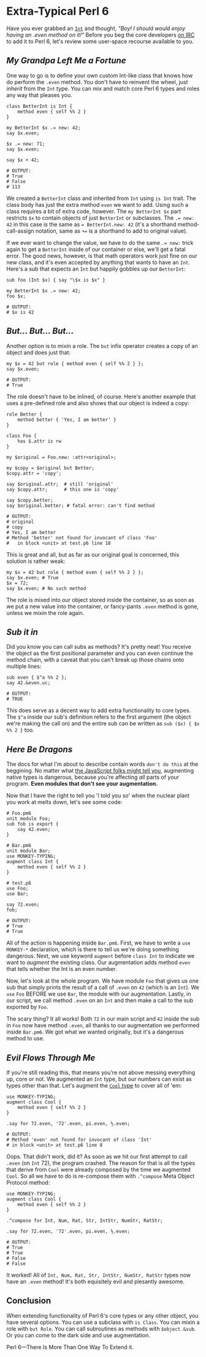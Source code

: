 # Extra-Typical Perl 6

Have you ever grabbed an [`Int`](http://docs.perl6.org/type/Int) and thought, *"Boy! I should would enjoy having an .even method on it!"* Before you beg the core developers [on IRC](irc://irc.freenode.net/#perl6) to add it to Perl 6, let's review some user-space recourse available to you.

## *My Grandpa Left Me a Fortune*

One way to go is to define your own custom Int-like class that knows how do perform the `.even` method. You don't have to reinvent the wheel, just *inherit* from the `Int` type. You can mix and match core Perl 6 types and roles any way that pleases you.

    class BetterInt is Int {
        method even { self %% 2 }
    }

    my BetterInt $x .= new: 42;
    say $x.even;

    $x .= new: 71;
    say $x.even;

    say $x + 42;

    # OUTPUT:
    # True
    # False
    # 113

We created a `BetterInt` class and inherited from `Int` using `is Int` trait. The class body has just
the extra method `even` we want to add. Using such a class requires a bit of extra code, however.
The `my BetterInt $x` part restricts `$x` to contain objects of just `BetterInt` or subclasses. The
`.= new: 42` in this case is the same as `= BetterInt.new: 42` (it's a shorthand method-call-assign notation, same as `+=` is a shorthand to add to original value).

If we ever want to change the value, we have to do the same `.= new:` trick again to get a `BetterInt` inside of our container or else, we'll get a fatal error.
The good news, however, is that math operators work just fine on our new
class, and it's even accepted by anything that wants to have an `Int`. Here's a sub that expects an
`Int` but happily gobbles up our `BetterInt`:

    sub foo (Int $x) { say "\$x is $x" }

    my BetterInt $x .= new: 42;
    foo $x;

    # OUTPUT:
    # $x is 42

## *But... But... But...*

Another option is to mixin a role.
The `but` infix operator creates a copy of an object and does just that:

    my $x = 42 but role { method even { self %% 2 } };
    say $x.even;

    # OUTPUT:
    # True

The role doesn't have to be inlined, of course. Here's another example that uses a pre-defined role and also shows that our object is indeed a copy:

    role Better {
        method better { 'Yes, I am better' }
    }

    class Foo {
        has $.attr is rw
    }

    my $original = Foo.new: :attr<original>;

    my $copy = $original but Better;
    $copy.attr = 'copy';

    say $original.attr;  # still 'original'
    say $copy.attr;      # this one is 'copy'

    say $copy.better;
    say $original.better; # fatal error: can't find method

    # OUTPUT:
    # original
    # copy
    # Yes, I am better
    # Method 'better' not found for invocant of class 'Foo'
    #   in block <unit> at test.p6 line 18

This is great and all, but as far as our original goal is concerned, this solution is rather weak:

    my $x = 42 but role { method even { self %% 2 } };
    say $x.even; # True
    $x = 72;
    say $x.even; # No such method

The role is mixed into our object stored inside the container, so as soon as we put a new value into the container, or fancy-pants `.even` method is gone, unless we mixin the role again.

## *Sub it in*

Did you know you can call subs as methods? It's pretty neat! You receive the object as the first
positional parameter and you can even continue the method chain, with a caveat that you can't break up those chains onto multiple lines:

    sub even { $^a %% 2 };
    say 42.&even.uc;

    # OUTPUT:
    # TRUE

This does serve as a decent way to add extra functionality to core types. The `$^a` inside our sub's
definition refers to the first argument (the object we're making the call on)
and the entire sub can be written as `sub ($x) { $x %% 2 }` too.

## *Here Be Dragons*

The docs for what I'm about to describe contain words `don't do this` at the beggining. No matter what
[the JavaScript folks might tell you](http://shop.oreilly.com/product/9780596517748.do), augmenting native
types is dangerous, because you're affecting *all* parts of your program. **Even modules that don't
see your augmentation.**

Now that I have the right to tell you 'I told you so' when the nuclear plant you work at melts down, let's see some code:

    # Foo.pm6
    unit module Foo;
    sub fob is export {
        say 42.even;
    }

    # Bar.pm6
    unit module Bar;
    use MONKEY-TYPING;
    augment class Int {
        method even { self %% 2 }
    }

    # test.p6
    use Foo;
    use Bar;

    say 72.even;
    fob;

    # OUTPUT:
    # True
    # True

All of the action is happening inside `Bar.pm6`. First, we have to write a `use MONKEY-*` declaration, which is there to tell us we're doing something dangerous. Next, we use keyword `augment` before `class Int`
to indicate we want to *augment* the existing class. Our augmentation adds method `even` that tells whether
the Int is an even number.

Now, let's look at the whole program. We have module `Foo` that gives us one sub that simply prints the result of a call of `.even` on `42` (which is an `Int`). We `use` `Foo` BEFORE we use `Bar`, the module with our augmentation. Lastly, in our script, we call method `.even` on an `Int` and then make a call to the sub exported by `Foo`.

The scary thing? It all works! Both `72` in our main script and `42` inside the sub in `Foo` now have method `.even`, all thanks to our augmentation we performed inside `Bar.pm6`. We got what we wanted originally, but it's a dangerous method to use.

## *Evil Flows Through Me*

If you're still reading this, that means you're not above messing everything up, core or not. We augmented an `Int` type, but our numbers can exist as types other than that. Let's augment the [`Cool` type](http://docs.perl6.org/type/Cool) to cover all of 'em:

    use MONKEY-TYPING;
    augment class Cool {
        method even { self %% 2 }
    }

    .say for 72.even, '72'.even, pi.even, ½.even;

    # OUTPUT:
    # Method 'even' not found for invocant of class 'Int'
    # in block <unit> at test.p6 line 8

Oops. That didn't work, did it? As soon as we hit our first attempt to call `.even` (on `Int` 72), the
program crashed. The reason for that is all the types that derive from `Cool` were already composed by the
time we augmented `Cool`. So all we have to do is re-compose them with `.^compose` Meta Object Protocol method:

    use MONKEY-TYPING;
    augment class Cool {
        method even { self %% 2 }
    }

    .^compose for Int, Num, Rat, Str, IntStr, NumStr, RatStr;

    .say for 72.even, '72'.even, pi.even, ½.even;

    # OUTPUT:
    # True
    # True
    # False
    # False

It worked! All of `Int, Num, Rat, Str, IntStr, NumStr, RatStr` types now have an `.even` method! It's both
equisitely evil and plesantly awesome.

## Conclusion

When extending functionality of Perl 6's core types or any other object, you have several options. You can use a subclass with `is Class`. You can mixin a role with `but Role`. You can call subroutines as
methods with `$object.&sub`. Or you can come to the dark side and use augmentation.

Perl 6—There Is More Than One Way To Extend it.

    
